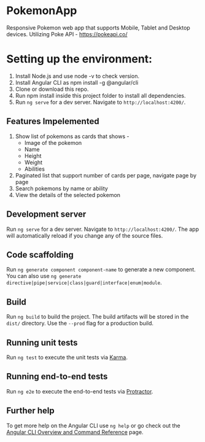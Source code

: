 # PokemonApp
Responsive Pokemon web app that supports Mobile, Tablet and Desktop devices. Utilizing Poke API - https://pokeapi.co/

# Setting up the environment:
1. Install Node.js and use node -v to check version.
2. Install Angular CLI as npm install -g @angular/cli
3. Clone or download this repo.
4. Run npm install inside this project folder to install all dependencies.
5. Run `ng serve` for a dev server. Navigate to `http://localhost:4200/`.

## Features Impelemented
1. Show list of pokemons as cards that shows - 
    * Image of the pokemon
    * Name
    * Height
    * Weight
    * Abilities
2. Paginated list that support number of cards per page, navigate page by page
3. Search pokemons by name or ability
4. View the details of the selected pokemon

## Development server

Run `ng serve` for a dev server. Navigate to `http://localhost:4200/`. The app will automatically reload if you change any of the source files.

## Code scaffolding

Run `ng generate component component-name` to generate a new component. You can also use `ng generate directive|pipe|service|class|guard|interface|enum|module`.

## Build

Run `ng build` to build the project. The build artifacts will be stored in the `dist/` directory. Use the `--prod` flag for a production build.

## Running unit tests

Run `ng test` to execute the unit tests via [Karma](https://karma-runner.github.io).

## Running end-to-end tests

Run `ng e2e` to execute the end-to-end tests via [Protractor](http://www.protractortest.org/).

## Further help

To get more help on the Angular CLI use `ng help` or go check out the [Angular CLI Overview and Command Reference](https://angular.io/cli) page.
